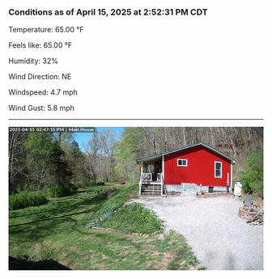 ### Conditions as of April 15, 2025 at 2:52:31 PM CDT 

Temperature: 65.00 &deg;F

Feels like: 65.00 &deg;F

Humidity: 32%

Wind Direction: NE

Windspeed: 4.7 mph

Wind Gust: 5.8 mph

---

<img src="./images/latest.jpeg"/>

